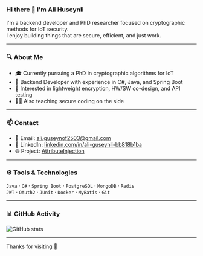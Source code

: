 ### Hi there 👋 I'm Ali Huseynli

I'm a backend developer and PhD researcher focused on cryptographic methods for IoT security.  
I enjoy building things that are secure, efficient, and just work.

---

### 🔍 About Me

- 🎓 Currently pursuing a PhD in cryptographic algorithms for IoT  
- 💼 Backend Developer with experience in C#, Java, and Spring Boot  
- 🔐 Interested in lightweight encryption, HW/SW co-design, and API testing  
- 👨‍🏫 Also teaching secure coding on the side  

---

### 📫 Contact

- 📧 Email: ali.guseynof2503@gmail.com  
- 💼 LinkedIn: [linkedin.com/in/ali-guseynli-bb818b1ba](https://www.linkedin.com/in/ali-guseynli-bb818b1ba/)  
- 🌐 Project: [AttributeInjection](https://attributeinjection.netlify.app/)

---

### ⚙️ Tools & Technologies

`Java` · `C#` · `Spring Boot` · `PostgreSQL` · `MongoDB` · `Redis`  
`JWT` · `OAuth2` · `JUnit` · `Docker` · `MyBatis` · `Git`

---

### 📊 GitHub Activity

![GitHub stats](https://github-readme-stats.vercel.app/api?username=AlexGuseinov&show_icons=true&theme=default)

---

Thanks for visiting 🤝
